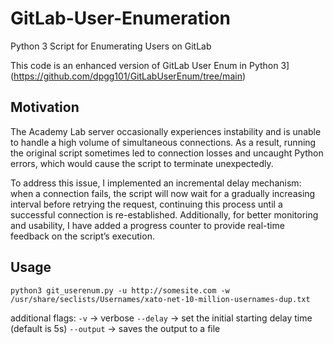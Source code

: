 # GitLab-User-Enumeration
Python 3 Script for Enumerating Users on GitLab

This code is an enhanced version of GitLab User Enum in Python 3](https://github.com/dpgg101/GitLabUserEnum/tree/main)

## Motivation
The Academy Lab server occasionally experiences instability and is unable to handle a high volume of simultaneous connections. As a result, running the original script sometimes led to connection losses and uncaught Python errors, which would cause the script to terminate unexpectedly.

To address this issue, I implemented an incremental delay mechanism: when a connection fails, the script will now wait for a gradually increasing interval before retrying the request, continuing this process until a successful connection is re-established. Additionally, for better monitoring and usability, I have added a progress counter to provide real-time feedback on the script’s execution.

## Usage 
```
python3 git_userenum.py -u http://somesite.com -w /usr/share/seclists/Usernames/xato-net-10-million-usernames-dup.txt
```

additional flags: 
`-v` -> verbose 
`--delay` -> set the initial starting delay time (default is 5s)
`--output` -> saves the output to a file
